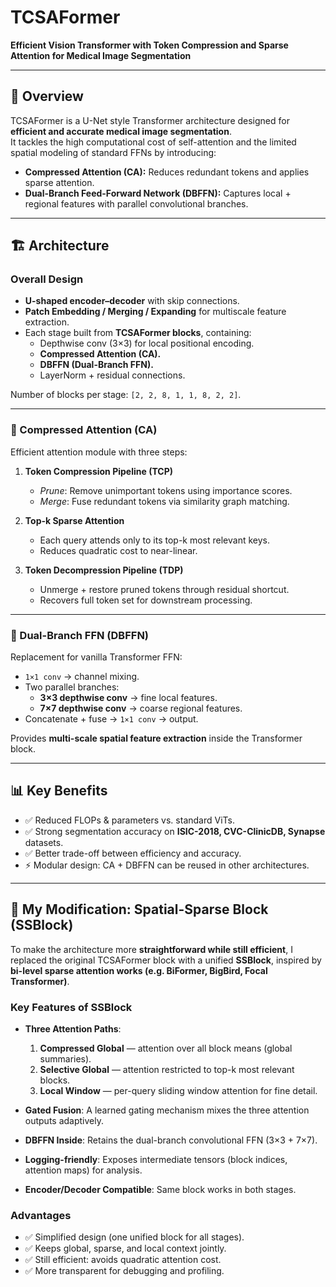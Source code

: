 # TCSAFormer

**Efficient Vision Transformer with Token Compression and Sparse Attention for Medical Image Segmentation**

---

## 🚀 Overview
TCSAFormer is a U-Net style Transformer architecture designed for **efficient and accurate medical image segmentation**.  
It tackles the high computational cost of self-attention and the limited spatial modeling of standard FFNs by introducing:

- **Compressed Attention (CA):** Reduces redundant tokens and applies sparse attention.  
- **Dual-Branch Feed-Forward Network (DBFFN):** Captures local + regional features with parallel convolutional branches.  

---

## 🏗️ Architecture

### Overall Design
- **U-shaped encoder–decoder** with skip connections.  
- **Patch Embedding / Merging / Expanding** for multiscale feature extraction.  
- Each stage built from **TCSAFormer blocks**, containing:  
  - Depthwise conv (3×3) for local positional encoding.  
  - **Compressed Attention (CA).**  
  - **DBFFN (Dual-Branch FFN).**  
  - LayerNorm + residual connections.  

Number of blocks per stage: `[2, 2, 8, 1, 1, 8, 2, 2]`.

---

### 🔹 Compressed Attention (CA)
Efficient attention module with three steps:

1. **Token Compression Pipeline (TCP)**  
   - *Prune*: Remove unimportant tokens using importance scores.  
   - *Merge*: Fuse redundant tokens via similarity graph matching.  

2. **Top-k Sparse Attention**  
   - Each query attends only to its top-k most relevant keys.  
   - Reduces quadratic cost to near-linear.  

3. **Token Decompression Pipeline (TDP)**  
   - Unmerge + restore pruned tokens through residual shortcut.  
   - Recovers full token set for downstream processing.  

---

### 🔹 Dual-Branch FFN (DBFFN)
Replacement for vanilla Transformer FFN:

- `1×1 conv` → channel mixing.  
- Two parallel branches:  
  - **3×3 depthwise conv** → fine local features.  
  - **7×7 depthwise conv** → coarse regional features.  
- Concatenate + fuse → `1×1 conv` → output.  

Provides **multi-scale spatial feature extraction** inside the Transformer block.

---

## 📊 Key Benefits
- ✅ Reduced FLOPs & parameters vs. standard ViTs.  
- ✅ Strong segmentation accuracy on **ISIC-2018, CVC-ClinicDB, Synapse** datasets.  
- ✅ Better trade-off between efficiency and accuracy.  
- ⚡ Modular design: CA + DBFFN can be reused in other architectures.  

---

## 🔧 My Modification: Spatial-Sparse Block (**SSBlock**)

To make the architecture more **straightforward while still efficient**, I replaced the original TCSAFormer block with a unified **SSBlock**, inspired by **bi-level sparse attention works (e.g. BiFormer, BigBird, Focal Transformer)**.

### Key Features of SSBlock
- **Three Attention Paths**:  
  1. **Compressed Global** — attention over all block means (global summaries).  
  2. **Selective Global** — attention restricted to top-k most relevant blocks.  
  3. **Local Window** — per-query sliding window attention for fine detail.  

- **Gated Fusion**: A learned gating mechanism mixes the three attention outputs adaptively.  
- **DBFFN Inside**: Retains the dual-branch convolutional FFN (3×3 + 7×7).  
- **Logging-friendly**: Exposes intermediate tensors (block indices, attention maps) for analysis.  
- **Encoder/Decoder Compatible**: Same block works in both stages.  

### Advantages
- ✅ Simplified design (one unified block for all stages).  
- ✅ Keeps global, sparse, and local context jointly.  
- ✅ Still efficient: avoids quadratic attention cost.  
- ✅ More transparent for debugging and profiling.  

